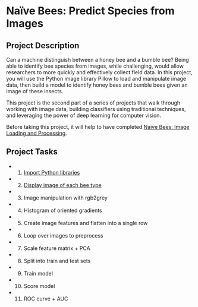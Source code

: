 # Naïve Bees: Predict Species from Images

## Project Description

Can a machine distinguish between a honey bee and a bumble bee? Being able to identify bee species from images, while challenging, would allow researchers to more quickly and effectively collect field data. In this project, you will use the Python image library Pillow to load and manipulate image data, then build a model to identify honey bees and bumble bees given an image of these insects.

This project is the second part of a series of projects that walk through working with image data, building classifiers using traditional techniques, and leveraging the power of deep learning for computer vision.

Before taking this project, it will help to have completed [Naïve Bees: Image Loading and Processing](https://learn.datacamp.com/projects/374).

## Project Tasks

- 1. [Import Python libraries]()
- 2. [Display image of each bee type](#2.-Display-image-of-each-bee-type)
- 3. Image manipulation with rgb2grey
- 4. Histogram of oriented gradients
- 5. Create image features and flatten into a single row
- 6. Loop over images to preprocess
- 7. Scale feature matrix + PCA
- 8. Split into train and test sets
- 9. Train model
- 10. Score model
- 11. ROC curve + AUC